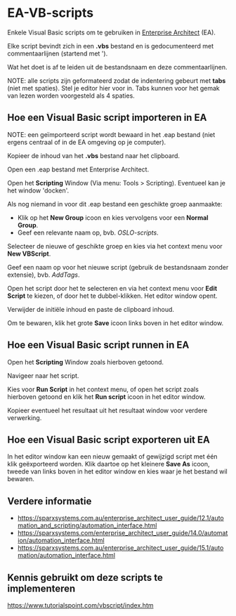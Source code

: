 # EA-VB-scripts

Enkele Visual Basic scripts om te gebruiken in [Enterprise Architect](https://sparxsystems.com/products/ea/) (EA).

Elke script bevindt zich in een **.vbs** bestand en is gedocumenteerd met commentaarlijnen (startend met ').

Wat het doet is af te leiden uit de bestandsnaam en deze commentaarlijnen.

NOTE: alle scripts zijn geformateerd zodat de indentering gebeurt met **tabs** (niet met spaties).
Stel je editor hier voor in. Tabs kunnen voor het gemak van lezen worden voorgesteld als 4 spaties.

## Hoe een Visual Basic script importeren in EA

NOTE: een geïmporteerd script wordt bewaard in het .eap bestand (niet ergens centraal of in de EA omgeving op je computer).

Kopieer de inhoud van het **.vbs** bestand naar het clipboard.

Open een .eap bestand met Enterprise Architect.

Open het **Scripting** Window (Via menu: Tools > Scripting). Eventueel kan je het window 'docken'.

Als nog niemand in voor dit .eap bestand een geschikte groep aanmaakte:
- Klik op het **New Group** icoon en kies vervolgens voor een **Normal Group**.
- Geef een relevante naam op, bvb. *OSLO-scripts*.

Selecteer de nieuwe of geschikte groep en kies via het context menu voor **New VBScript**.

Geef een naam op voor het nieuwe script (gebruik de bestandsnaam zonder extensie), bvb. *AddTags*.

Open het script door het te selecteren en via het context menu voor **Edit Script** te kiezen, of door het te dubbel-klikken.
Het editor window opent.

Verwijder de initiële inhoud en paste de clipboard inhoud.

Om te bewaren, klik het grote **Save** icoon links boven in het editor window.

## Hoe een Visual Basic script runnen in EA

Open het **Scripting** Window zoals hierboven getoond.

Navigeer naar het script.

Kies voor **Run Script** in het context menu, of open het script zoals hierboven getoond en klik het **Run script** icoon in het editor window.

Kopieer eventueel het resultaat uit het resultaat window voor verdere verwerking.

## Hoe een Visual Basic script exporteren uit EA

In het editor window kan een nieuw gemaakt of gewijzigd script met één klik geëxporteerd worden.
Klik daartoe op het kleinere **Save As** icoon, tweede van links boven in het editor window en kies waar je het bestand wil bewaren.

## Verdere informatie

* https://sparxsystems.com.au/enterprise_architect_user_guide/12.1/automation_and_scripting/automation_interface.html
* https://sparxsystems.com/enterprise_architect_user_guide/14.0/automation/automation_interface.html
* https://sparxsystems.com.au/enterprise_architect_user_guide/15.1/automation/automation_interface.html

## Kennis gebruikt om deze scripts te implementeren

https://www.tutorialspoint.com/vbscript/index.htm

